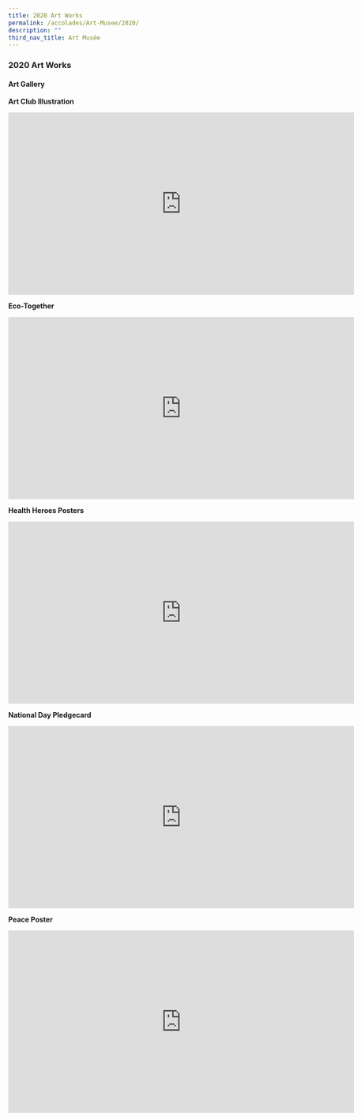 ```yaml
---
title: 2020 Art Works
permalink: /accolades/Art-Musee/2020/
description: ""
third_nav_title: Art Musée
---
```

### 2020 Art Works

#### Art Gallery

**Art Club Illustration**
<iframe allowfullscreen="true" width="700" height="369" frameborder="0" src="https://docs.google.com/presentation/d/e/2PACX-1vTaegOvzAVarrr9018rv1J7zLcY9fBNeQnrpjxkQpXLDkU9BMxR-Hst1z3F0rRjL4Je5CHCk4Y2vDsG/embed?start=false&amp;loop=false&amp;delayms=3000"></iframe>

**Eco-Together**
<iframe src="https://docs.google.com/presentation/d/e/2PACX-1vSBQEftyueIOEcL-QHBoC3EO_l6DfxQOYkll6MIVxOdlO1F7dowYU5VtAgojd3mT9g3tLSswpidO2u3/embed?start=false&amp;loop=false&amp;delayms=3000" frameborder="0" width="700" height="369" allowfullscreen="true"></iframe>

**Health Heroes Posters**
<iframe allowfullscreen="true" width="700" height="369" frameborder="0" src="https://docs.google.com/presentation/d/e/2PACX-1vQp84LZucRE5UK8lEbC1bjBb0Nj-Ys_ntGvH7DdIiCqy_Biuqzu4w8VHJ0bhvEZAiOSAtU-5vOs578K/embed?start=false&amp;loop=false&amp;delayms=3000"></iframe>

**National Day Pledgecard**
<iframe src="https://docs.google.com/presentation/d/e/2PACX-1vSYW3_r_54OZIsBeSRYiDQeUfmzB_eRAiRmmQU4qcnoCTi9nYn3bz0gHzpHnmd0B8BPIt5nBc_sgh8e/embed?start=false&amp;loop=false&amp;delayms=3000" frameborder="0" width="700" height="369" allowfullscreen="true"></iframe>

**Peace Poster**
<iframe allowfullscreen="true" width="700" height="369" frameborder="0" src="https://docs.google.com/presentation/d/e/2PACX-1vSxEe7gVaRwWniXmWwKWRhr3wDW1E8vJNECHz1SaHRi3AqiCpAD-Ium_1768qFMQkA58MvX7PfB6BQE/embed?start=false&amp;loop=false&amp;delayms=3000"></iframe>